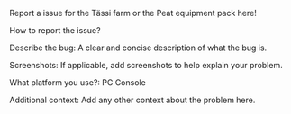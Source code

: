 Report a issue for the Tässi farm or the Peat equipment pack here!

How to report the issue?

Describe the bug:
A clear and concise description of what the bug is.

Screenshots:
If applicable, add screenshots to help explain your problem.

What platform you use?:
PC
Console

Additional context:
Add any other context about the problem here.
